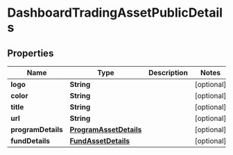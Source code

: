 # DashboardTradingAssetPublicDetails

## Properties
Name | Type | Description | Notes
------------ | ------------- | ------------- | -------------
**logo** | **String** |  |  [optional]
**color** | **String** |  |  [optional]
**title** | **String** |  |  [optional]
**url** | **String** |  |  [optional]
**programDetails** | [**ProgramAssetDetails**](ProgramAssetDetails.md) |  |  [optional]
**fundDetails** | [**FundAssetDetails**](FundAssetDetails.md) |  |  [optional]
